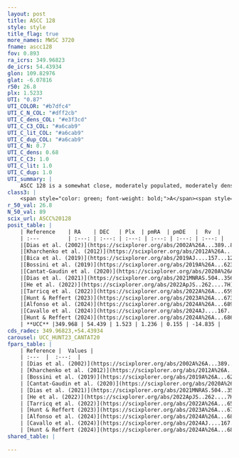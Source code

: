 ```yaml
---
layout: post
title: ASCC 128
style: style
title_flag: true
more_names: MWSC 3720
fname: ascc128
fov: 0.893
ra_icrs: 349.96823
de_icrs: 54.43934
glon: 109.82976
glat: -6.07816
r50: 26.8
plx: 1.5233
UTI: "0.87"
UTI_COLOR: "#b7dfc4"
UTI_C_N_COL: "#dff2cb"
UTI_C_dens_COL: "#e3f3cd"
UTI_C_C3_COL: "#a6cab9"
UTI_C_lit_COL: "#a6cab9"
UTI_C_dup_COL: "#a6cab9"
UTI_C_N: 0.7
UTI_C_dens: 0.68
UTI_C_C3: 1.0
UTI_C_lit: 1.0
UTI_C_dup: 1.0
UTI_summary: |
    ASCC 128 is a somewhat close, moderately populated, moderately dense object of very high C3 quality. It is very well-studied in the literature.
class3: |
    <span style="color: green; font-weight: bold;">A</span><span style="color: green; font-weight: bold;">A</span>
r_50_val: 26.8
N_50_val: 89
scix_url: ASCC%20128
posit_table: |
    | Reference    | RA    | DEC   | Plx  | pmRA  | pmDE   |  Rv  |
    | :---         | :---: | :---: | :---: | :---: | :---: | :---: |
    |[Dias et al. (2002)](https://scixplorer.org/abs/2002A%26A...389..871D) | 350.146 | 54.6 | -- | -1.79 | -0.18 | -- |
    |[Kharchenko et al. (2012)](https://scixplorer.org/abs/2012A%26A...543A.156K) | 350.28 | 54.67 | -- | -1.58 | -1.68 | -- |
    |[Bica et al. (2019)](https://scixplorer.org/abs/2019AJ....157...12B) | 350.135 | 54.601 | -- | -- | -- | -- |
    |[Bossini et al. (2019)](https://scixplorer.org/abs/2019A%26A...623A.108B) | 349.949 | 54.435 | -- | -- | -- | -- |
    |[Cantat-Gaudin et al. (2020)](https://scixplorer.org/abs/2020A%26A...640A...1C) | 349.949 | 54.435 | 1.509 | 1.236 | 0.186 | -- |
    |[Dias et al. (2021)](https://scixplorer.org/abs/2021MNRAS.504..356D) | 349.937 | 54.402 | 1.507 | 1.213 | 0.188 | -- |
    |[He et al. (2022)](https://scixplorer.org/abs/2022ApJS..262....7H) | 350.001 | 54.571 | 1.522 | 1.255 | 0.081 | -- |
    |[Tarricq et al. (2022)](https://scixplorer.org/abs/2022A%26A...659A..59T) | 350.123 | 54.389 | 1.518 | 1.236 | 0.14 | -- |
    |[Hunt & Reffert (2023)](https://scixplorer.org/abs/2023A%26A...673A.114H) | 350.161 | 54.573 | 1.503 | 1.185 | 0.113 | -14.485 |
    |[Alfonso et al. (2024)](https://scixplorer.org/abs/2024A%26A...689A..18A) | -10.197 | 54.406 | 1.494 | 1.236 | 0.151 | -- |
    |[Cavallo et al. (2024)](https://scixplorer.org/abs/2024AJ....167...12C) | 349.281 | 54.169 | 1.504 | -- | -- | -- |
    |[Hunt & Reffert (2024)](https://scixplorer.org/abs/2024A%26A...686A..42H) | 350.161 | 54.573 | 1.503 | 1.185 | 0.113 | -14.485 |
    | **UCC** |349.968 | 54.439 | 1.523 | 1.236 | 0.155 | -14.835 | 
cds_radec: 349.96823,+54.43934
carousel: UCC_HUNT23_CANTAT20
fpars_table: |
    | Reference |  Values |
    | :---  |  :---:  |
    | [Dias et al. (2002)](https://scixplorer.org/abs/2002A%26A...389..871D) | `E(B-V)=0.13, Dist=900.0, Age=8.44` |
    | [Kharchenko et al. (2012)](https://scixplorer.org/abs/2012A%26A...543A.156K) | `e_bv=0.2, distance=900, log_age=8.454` |
    | [Bossini et al. (2019)](https://scixplorer.org/abs/2019A%26A...623A.108B) | `AV=0.453, Dist=9.047, logA=8.486, Fe/H=0.0` |
    | [Cantat-Gaudin et al. (2020)](https://scixplorer.org/abs/2020A%26A...640A...1C) | `AVNN=0.41, DMNN=9.13, AgeNN=8.4` |
    | [Dias et al. (2021)](https://scixplorer.org/abs/2021MNRAS.504..356D) | `Av=0.613, Dist=650, logage=8.243, [Fe/H]=0.025` |
    | [He et al. (2022)](https://scixplorer.org/abs/2022ApJS..262....7H) | `A0=0.75, logAge=7.85` |
    | [Tarricq et al. (2022)](https://scixplorer.org/abs/2022A%26A...659A..59T) | `Dist=657, logAgeNN=8.42` |
    | [Hunt & Reffert (2023)](https://scixplorer.org/abs/2023A%26A...673A.114H) | `AV50=0.325, diffAV50=0.565, MOD50=9.019, logAge50=8.044` |
    | [Alfonso et al. (2024)](https://scixplorer.org/abs/2024A%26A...689A..18A) | `AV=0.41002, MOD=9.12975, logAge=8.48781, Z=0.02522` |
    | [Cavallo et al. (2024)](https://scixplorer.org/abs/2024AJ....167...12C) | `AV50=0.45, dMod50=9.16, logAge50=8.19, [Fe/H]50=0.48` |
    | [Hunt & Reffert (2024)](https://scixplorer.org/abs/2024A%26A...686A..42H) | `MassJ=102.637` |
shared_table: |
    
---
```

